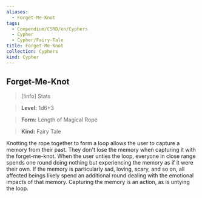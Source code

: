 ```yaml
---
aliases:
  - Forget-Me-Knot
tags:
  - Compendium/CSRD/en/Cyphers
  - Cypher
  - Cypher/Fairy-Tale
title: Forget-Me-Knot
collection: Cyphers
kind: Cypher
---
```

## Forget-Me-Knot    
>[!info] Stats    
> **Level:** 1d6+3    
> **Form:** Length of Magical Rope    
> **Kind:** Fairy Tale  
    
Knotting the rope together to form a loop allows the user to capture a memory from their past. They don't lose the memory when capturing it with the forget-me-knot. When the user unties the loop, everyone in close range spends one round doing nothing but experiencing the memory as if it were their own. If the memory is particularly sad, loving, scary, and so on, all affected beings likely spend an additional round dealing with the emotional impacts of that memory. Capturing the memory is an action, as is untying the loop.